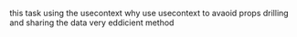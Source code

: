 this task using the usecontext why use usecontext to avaoid props drilling and sharing the data very eddicient method
